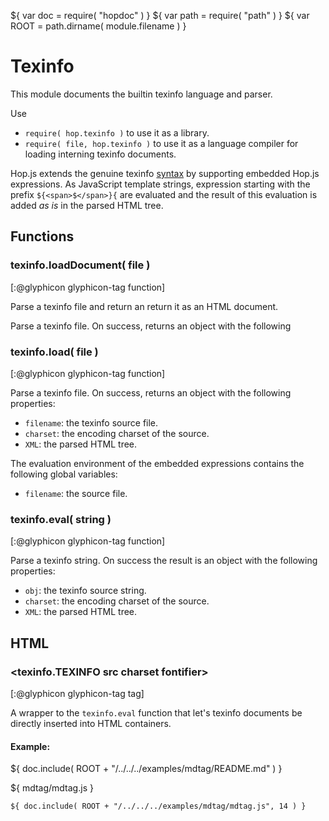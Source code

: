 ${ var doc = require( "hopdoc" ) }
${ var path = require( "path" ) }
${ var ROOT = path.dirname( module.filename ) }

Texinfo
=======

This module documents the builtin texinfo language and parser.

Use 

  * `require( hop.texinfo )` to use it as a library.
  * `require( file, hop.texinfo )` to use it as a language compiler for
loading interning texinfo documents. 
  
  
Hop.js extends the genuine texinfo
[syntax](http://daringfireball.net/projects/texinfo/syntax) by
supporting embedded Hop.js expressions.  As JavaScript template
strings, expression starting with the prefix `${<span>$</span>}{` are
evaluated and the result of this evaluation is added _as is_ in the parsed
HTML tree.


Functions
---------

### texinfo.loadDocument( file ) ###
[:@glyphicon glyphicon-tag function]

Parse a texinfo file and return an return it as an HTML document.


Parse a texinfo file. On success, returns an object with the following
### texinfo.load( file ) ###
[:@glyphicon glyphicon-tag function]

Parse a texinfo file. On success, returns an object with the following
properties:

 * `filename`: the texinfo source file.
 * `charset`: the encoding charset of the source.
 * `XML`: the parsed HTML tree.

The evaluation environment of the embedded expressions contains the following
global variables:

 * `filename`: the source file.


### texinfo.eval( string ) ###
[:@glyphicon glyphicon-tag function]

Parse a texinfo string. On success the result is an object with the
following properties:

 * `obj`: the texinfo source string.
 * `charset`: the encoding charset of the source.
 * `XML`: the parsed HTML tree.


HTML
----

### <texinfo.TEXINFO src charset fontifier> ###
[:@glyphicon glyphicon-tag tag]

A wrapper to the `texinfo.eval` function that let's texinfo documents
be directly inserted into HTML containers.

#### Example: ####

${ doc.include( ROOT + "/../../../examples/mdtag/README.md" ) }

${ <span class="label label-info">mdtag/mdtag.js</span> }

```hopscript
${ doc.include( ROOT + "/../../../examples/mdtag/mdtag.js", 14 ) }
```

